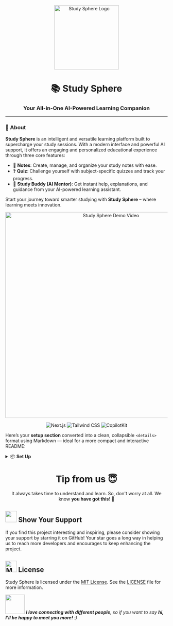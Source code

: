 <p align="center">
  <img src="https://github.com/user-attachments/assets/56509c06-42a5-49c8-a39d-26598ca00cd9" alt="Study Sphere Logo" width="200"/>
</p>

<h1 align="center">📚 Study Sphere</h1>
<h3 align="center">Your All-in-One AI-Powered Learning Companion</h3>

---

### 🌟 About

**Study Sphere** is an intelligent and versatile learning platform built to supercharge your study sessions. With a modern interface and powerful AI support, it offers an engaging and personalized educational experience through three core features:

- 📝 **Notes**: Create, manage, and organize your study notes with ease.
- ❓ **Quiz**: Challenge yourself with subject-specific quizzes and track your progress.
- 🤖 **Study Buddy (AI Mentor)**: Get instant help, explanations, and guidance from your AI-powered learning assistant.

Start your journey toward smarter studying with **Study Sphere** – where learning meets innovation.

<p align="center">
  <a href="https://www.youtube.com/watch?v=a5dYdKVxN4k">
    <img src="http://i.ytimg.com/vi/a5dYdKVxN4k/hqdefault.jpg" alt="Study Sphere Demo Video" width="640"/>
  </a>
</p>

<p align="center">
  <img src="https://img.shields.io/badge/Next.js-black?logo=next.js" alt="Next.js" />
  <img src="https://img.shields.io/badge/Tailwind_CSS-38B2AC?logo=tailwind-css&logoColor=white" alt="Tailwind CSS" />
  <img src="https://img.shields.io/badge/CopilotKit-🪁-black" alt="CopilotKit" />
</p>

Here’s your **setup section** converted into a clean, collapsible `<details>` format using Markdown — ideal for a more compact and interactive README:

<details>
<summary>📦 <strong>Set Up</strong></summary>

To get **Study Sphere** up and running locally, follow these steps:

1. **Clone the repository:**
   ```sh
   git clone https://github.com/k0msenapati/study-sphere.git
   ```

2. **Install dependencies:**

   ```sh
   bun install
   ```

3. **Add environment variables:**

   Create a `.env.local` file in the root directory and add your API key:

   ```sh
   GROQ_API_KEY='YOUR API KEY HERE'
   ```

4. **Run the development server:**

   ```sh
   bun run dev
   ```

</details>

<div align="center">
  <h1>Tip from us 😇</h1>
  <p>It always takes time to understand and learn. So, don't worry at all. We know <b>you have got this</b>! 💪</p>
</div>

<div>
  <h2><img src="https://fonts.gstatic.com/s/e/notoemoji/latest/2764_fe0f/512.webp" width="35" height="35"> Show Your Support</h2>
</div>

If you find this project interesting and inspiring, please consider showing your support by starring it on GitHub! Your star goes a long way in helping us to reach more developers and encourages to keep enhancing the project.

<div>
  <h2><img src="https://raw.githubusercontent.com/Tarikul-Islam-Anik/Telegram-Animated-Emojis/main/Objects/Memo.webp" alt="Memo" width="35" height="35" /> License</h2>
</div>

Study Sphere is licensed under the [MIT License](LICENSE). See the [LICENSE](LICENSE) file for more information.

<img src="https://media.giphy.com/media/LnQjpWaON8nhr21vNW/giphy.gif" width="60"> <em><b>I love connecting with different people</b>, so if you want to say <b>hi, I'll be happy to meet you more!</b> :)</em>

